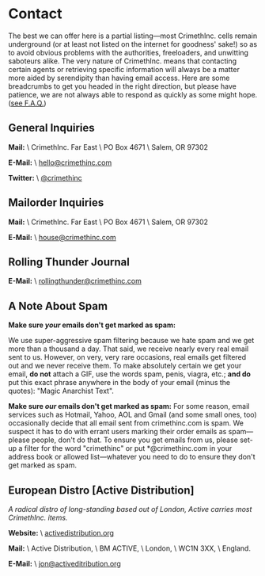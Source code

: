 # Contact

The best we can offer here is a partial listing—most CrimethInc. cells remain underground (or at least not listed on the internet for goodness' sake!) so as to avoid obvious problems with the authorities, freeloaders, and unwitting saboteurs alike. The very nature of CrimethInc. means that contacting certain agents or retrieving specific information will always be a matter more aided by serendipity than having email access. Here are some breadcrumbs to get you headed in the right direction, but please have patience, we are not always able to respond as quickly as some might hope. ([see F.A.Q.](/faq))

## General Inquiries

**Mail:** \\
CrimethInc. Far East \\
PO Box 4671 \\
Salem, OR 97302

**E-Mail:** \\
[hello@crimethinc.com](mailto:hello@crimethinc.com)

**Twitter:** \\
[@crimethinc](https://twitter.com/#!/crimethinc)

## Mailorder Inquiries

**Mail:** \\
CrimethInc. Far East \\
PO Box 4671 \\
Salem, OR 97302

**E-Mail:** \\
[house@crimethinc.com](mailto:house@crimethinc.com)

## Rolling Thunder Journal

**E-Mail:** \\
[rollingthunder@crimethinc.com](mailto:rollingthunder@crimethinc.com)

## A Note About Spam

**Make sure _your_ emails don't get marked as spam:**

We use super-aggressive spam filtering because we hate spam and we get more than a thousand a day. That said, we receive nearly every real email sent to us. However, on very, very rare occasions, real emails get filtered out and we never receive them. To make absolutely certain we get your email, **do not** attach a GIF, use the words spam, penis, viagra, etc.; **and do** put this exact phrase anywhere in the body of your email (minus the quotes): "Magic Anarchist Text".

**Make sure _our_ emails don't get marked as spam:**
For some reason, email services such as Hotmail, Yahoo, AOL and Gmail (and some small ones, too) occasionally decide that all email sent from crimethinc.com is spam. We suspect it has to do with errant users marking their order emails as spam—please people, don't do that. To ensure you get emails from us, please set-up a filter for the word "crimethinc" or put *@crimethinc.com in your address book or allowed list—whatever you need to do to ensure they don't get marked as spam.

## European Distro [Active Distribution]

_A radical distro of long-standing based out of London, Active carries most CrimethInc. items._

**Website:** \\
[activedistribution.org](https://activedistribution.org)

**Mail:** \\
Active Distribution, \\
BM ACTIVE, \\
London, \\
WC1N 3XX, \\
England.

**E-Mail:** \\
[jon@activeditribution.org](mailto:jon@activeditribution.org)
